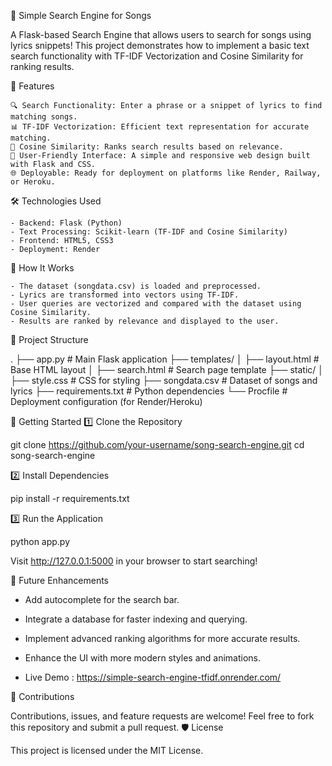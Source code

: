 🎵 Simple Search Engine for Songs

A Flask-based Search Engine that allows users to search for songs using lyrics snippets! This project demonstrates how to implement a basic text search functionality with TF-IDF Vectorization and Cosine Similarity for ranking results.

🚀 Features

    🔍 Search Functionality: Enter a phrase or a snippet of lyrics to find matching songs.
    📊 TF-IDF Vectorization: Efficient text representation for accurate matching.
    🧠 Cosine Similarity: Ranks search results based on relevance.
    🎨 User-Friendly Interface: A simple and responsive web design built with Flask and CSS.
    🌐 Deployable: Ready for deployment on platforms like Render, Railway, or Heroku.

🛠️ Technologies Used

    - Backend: Flask (Python)
    - Text Processing: Scikit-learn (TF-IDF and Cosine Similarity)
    - Frontend: HTML5, CSS3
    - Deployment: Render 

📝 How It Works

    - The dataset (songdata.csv) is loaded and preprocessed.
    - Lyrics are transformed into vectors using TF-IDF.
    - User queries are vectorized and compared with the dataset using Cosine Similarity.
    - Results are ranked by relevance and displayed to the user.

📂 Project Structure

.
├── app.py               # Main Flask application
├── templates/
│   ├── layout.html      # Base HTML layout
│   ├── search.html      # Search page template
├── static/
│   ├── style.css        # CSS for styling
├── songdata.csv         # Dataset of songs and lyrics
├── requirements.txt     # Python dependencies
└── Procfile             # Deployment configuration (for Render/Heroku)

🚀 Getting Started
1️⃣ Clone the Repository

git clone https://github.com/your-username/song-search-engine.git
cd song-search-engine

2️⃣ Install Dependencies

pip install -r requirements.txt

3️⃣ Run the Application

python app.py

Visit http://127.0.0.1:5000 in your browser to start searching!

📖 Future Enhancements

   - Add autocomplete for the search bar.
   - Integrate a database for faster indexing and querying.
   - Implement advanced ranking algorithms for more accurate results.
   - Enhance the UI with more modern styles and animations.

- Live Demo : https://simple-search-engine-tfidf.onrender.com/

🤝 Contributions

Contributions, issues, and feature requests are welcome! Feel free to fork this repository and submit a pull request.
🛡️ License

This project is licensed under the MIT License.
